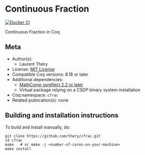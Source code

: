 <!---
This file was generated from `meta.yml`, please do not edit manually.
Follow the instructions on https://github.com/coq-community/templates to regenerate.
--->
# Continuous Fraction

[![Docker CI][docker-action-shield]][docker-action-link]

[docker-action-shield]: https://github.com/thery/cfrac/actions/workflows/docker-action.yml/badge.svg?branch=master
[docker-action-link]: https://github.com/thery/cfrac/actions/workflows/docker-action.yml




Continuous Fraction in Coq

## Meta

- Author(s):
  - Laurent Théry
- License: [MIT License](LICENSE)
- Compatible Coq versions: 8.18 or later
- Additional dependencies:
  - [MathComp ssreflect 2.2 or later](https://math-comp.github.io)
  - Virtual package relying on a CSDP binary system installation
- Coq namespace: `cfrac`
- Related publication(s): none

## Building and installation instructions

To build and install manually, do:

``` shell
git clone https://github.com/thery/cfrac.git
cd cfrac
make   # or make -j <number-of-cores-on-your-machine> 
make install
```



